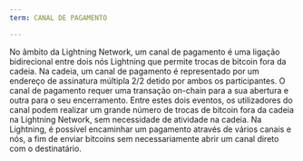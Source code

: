 ```yaml
---
term: CANAL DE PAGAMENTO

---
```

No âmbito da Lightning Network, um canal de pagamento é uma ligação bidirecional entre dois nós Lightning que permite trocas de bitcoin fora da cadeia. Na cadeia, um canal de pagamento é representado por um endereço de assinatura múltipla 2/2 detido por ambos os participantes. O canal de pagamento requer uma transação on-chain para a sua abertura e outra para o seu encerramento. Entre estes dois eventos, os utilizadores do canal podem realizar um grande número de trocas de bitcoin fora da cadeia na Lightning Network, sem necessidade de atividade na cadeia. Na Lightning, é possível encaminhar um pagamento através de vários canais e nós, a fim de enviar bitcoins sem necessariamente abrir um canal direto com o destinatário.